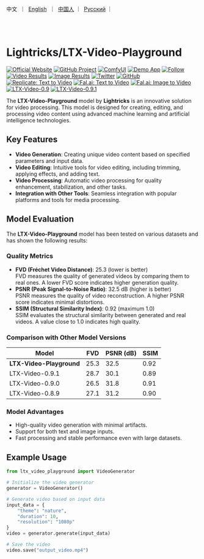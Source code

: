 <p align="left">
    中文</a>&nbsp ｜ &nbsp<a href="README.md">English</a>&nbsp ｜ &nbsp<a href="README_CH.md">中国人</a> ｜ &nbsp<a href="README_RU.md">Русский</a> ｜
</p>
<br><br>



# Lightricks/LTX-Video-Playground

[![Official Website](https://img.shields.io/badge/Official_Website-Lightricks-blue?style=flat-square&logo=lightricks&logoColor=white)](https://www.lightricks.com)
[![GitHub Project](https://img.shields.io/badge/GitHub-LTX_Video-black?style=flat-square&logo=github)](https://github.com/Lightricks/LTX-Video)
[![ComfyUI](https://img.shields.io/badge/ComfyUI-LTX_Video-green?style=flat-square&logo=github)](https://github.com/Lightricks/ComfyUI-LTXVideo)
[![Demo App](https://img.shields.io/badge/Demo_App-Hugging_Face-yellow?style=flat-square&logo=huggingface)](https://huggingface.co/spaces/Lightricks/LTX-Video-Playground)
[![Follow](https://img.shields.io/badge/Follow-Lightricks-orange?style=flat-square&logo=huggingface)](https://huggingface.co/Lightricks)
[![Video Results](https://img.shields.io/badge/Video_Results-Download-blue?style=flat-square)](https://download.ru/folders/xpmp2Pcq)
[![Image Results](https://img.shields.io/badge/Image_Results-Download-purple?style=flat-square)](https://download.ru/folders/uKzUOQsT)
[![Twitter](https://img.shields.io/badge/Follow-Twitter-1DA1F2?style=flat-square&logo=twitter)](https://twitter.com/Lightricks)
[![GitHub](https://img.shields.io/badge/Follow-GitHub-black?style=flat-square&logo=github)](https://github.com/lightricks)
[![Replicate: Text to Video](https://img.shields.io/badge/Replicate-Text_to_Video-0A9DAC?style=flat-square&logo=replicate)](https://replicate.com/lightricks/ltx-video)
[![Fal.ai: Text to Video](https://img.shields.io/badge/Fal.ai-Text_to_Video-0A9DAC?style=flat-square&logo=python)](https://fal.ai/models/fal-ai/ltx-video)
[![Fal.ai: Image to Video](https://img.shields.io/badge/Fal.ai-Image_to_Video-0A9DAC?style=flat-square&logo=python)](https://fal.ai/models/fal-ai/ltx-video/image-to-video)
[![LTX-Video-0.9](https://img.shields.io/badge/Download-LTX--Video--0.9-blue?style=flat-square)](https://huggingface.co/Lightricks/LTX-Video/blob/main/ltx-video-2b-v0.9.safetensors)
[![LTX-Video-0.9.1](https://img.shields.io/badge/Download-LTX--Video--0.9.1-blue?style=flat-square)](https://huggingface.co/Lightricks/LTX-Video/blob/main/ltx-video-2b-v0.9.1.safetensors)

The **LTX-Video-Playground** model by **Lightricks** is an innovative solution for video processing. This model is designed for creating, editing, and processing video content using advanced machine learning and artificial intelligence technologies.

## Key Features

- **Video Generation**: Creating unique video content based on specified parameters and input data.
- **Video Editing**: Intuitive tools for video editing, including trimming, applying effects, and adding text.
- **Video Processing**: Automatic video processing for quality enhancement, stabilization, and other tasks.
- **Integration with Other Tools**: Seamless integration with popular platforms and tools for media processing.

## Model Evaluation

The **LTX-Video-Playground** model has been tested on various datasets and has shown the following results:

### Quality Metrics
- **FVD (Fréchet Video Distance)**: 25.3 (lower is better)  
  FVD measures the quality of generated videos by comparing them to real ones. A lower FVD score indicates higher generation quality.
- **PSNR (Peak Signal-to-Noise Ratio)**: 32.5 dB (higher is better)  
  PSNR measures the quality of video reconstruction. A higher PSNR score indicates minimal distortions.
- **SSIM (Structural Similarity Index)**: 0.92 (maximum 1.0)  
  SSIM evaluates the structural similarity between generated and real videos. A value close to 1.0 indicates high quality.

### Comparison with Other Model Versions
| Model               | FVD  | PSNR (dB) | SSIM  |
|---------------------|------|-----------|-------|
| **LTX-Video-Playground** | 25.3 | 32.5      | 0.92  |
| LTX-Video-0.9.1     | 28.7 | 30.1      | 0.89  |
| LTX-Video-0.9.0     | 26.5 | 31.8      | 0.91  |
| LTX-Video-0.8.9     | 27.1 | 31.2      | 0.90  |

### Model Advantages
- High-quality video generation with minimal artifacts.
- Support for both text and image inputs.
- Fast processing and stable performance even with large datasets.

## Example Usage

```python
from ltx_video_playground import VideoGenerator

# Initialize the video generator
generator = VideoGenerator()

# Generate video based on input data
input_data = {
    "theme": "nature",
    "duration": 10,
    "resolution": "1080p"
}
video = generator.generate(input_data)

# Save the video
video.save("output_video.mp4")
